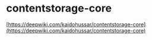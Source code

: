 # contentstorage-core

[https://deepwiki.com/kaidohussar/contentstorage-core](https://deepwiki.com/kaidohussar/contentstorage-core)
